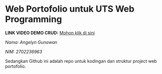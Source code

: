 # Web Portofolio untuk UTS Web Programming

**LINK VIDEO DEMO CRUD:** [Mohon klik di sini](https://binusianorg-my.sharepoint.com/personal/angelyn_gunawan_binus_ac_id/_layouts/15/guestaccess.aspx?share=EZtXIq-XoHFMsYiNaIWOzF8BkXf2rEeQMxdOgQx4_Ar_9g&nav=eyJyZWZlcnJhbEluZm8iOnsicmVmZXJyYWxBcHAiOiJPbmVEcml2ZUZvckJ1c2luZXNzIiwicmVmZXJyYWxBcHBQbGF0Zm9ybSI6IldlYiIsInJlZmVycmFsTW9kZSI6InZpZXciLCJyZWZlcnJhbFZpZXciOiJNeUZpbGVzTGlua0NvcHkifX0&e=6dCkU2)

*Nama: Angelyn Gunawan*

*NIM: 2702236963*

Sedangkan Github ini adalah repo untuk kodingan dan struktur project web portofolio.
